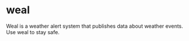 # weal
Weal is a weather alert system that publishes data about weather events. Use weal to stay safe.
